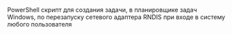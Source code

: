 PowerShell скрипт для создания задачи, в планировщике задач Windows, по перезапуску сетевого адаптера RNDIS при входе в систему любого пользователя
